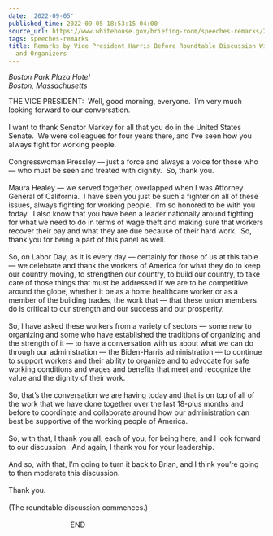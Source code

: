 ```yaml
---
date: '2022-09-05'
published_time: 2022-09-05 18:53:15-04:00
source_url: https://www.whitehouse.gov/briefing-room/speeches-remarks/2022/09/05/remarks-by-vice-president-harris-before-roundtable-discussion-with-union-members-and-organizers/
tags: speeches-remarks
title: Remarks by Vice President Harris Before Roundtable Discussion With Union Members
  and Organizers
---
```

 
*Boston Park Plaza Hotel  
*Boston, Massachusetts**

THE VICE PRESIDENT:  Well, good morning, everyone.  I’m very much
looking forward to our conversation.   
   
I want to thank Senator Markey for all that you do in the United States
Senate.  We were colleagues for four years there, and I’ve seen how you
always fight for working people.  
   
Congresswoman Pressley — just a force and always a voice for those who —
who must be seen and treated with dignity.  So, thank you.  
   
Maura Healey — we served together, overlapped when I was Attorney
General of California.  I have seen you just be such a fighter on all of
these issues, always fighting for working people.  I’m so honored to be
with you today.  I also know that you have been a leader nationally
around fighting for what we need to do in terms of wage theft and making
sure that workers recover their pay and what they are due because of
their hard work.  So, thank you for being a part of this panel as
well.  
   
So, on Labor Day, as it is every day — certainly for those of us at this
table — we celebrate and thank the workers of America for what they do
to keep our country moving, to strengthen our country, to build our
country, to take care of those things that must be addressed if we are
to be competitive around the globe, whether it be as a home healthcare
worker or as a member of the building trades, the work that — that these
union members do is critical to our strength and our success and our
prosperity.  
   
So, I have asked these workers from a variety of sectors — some new to
organizing and some who have established the traditions of organizing
and the strength of it — to have a conversation with us about what we
can do through our administration — the Biden-Harris administration — to
continue to support workers and their ability to organize and to
advocate for safe working conditions and wages and benefits that meet
and recognize the value and the dignity of their work.  
   
So, that’s the conversation we are having today and that is on top of
all of the work that we have done together over the last 18-plus months
and before to coordinate and collaborate around how our administration
can best be supportive of the working people of America.  
   
So, with that, I thank you all, each of you, for being here, and I look
forward to our discussion.  And again, I thank you for your
leadership.  
   
And so, with that, I’m going to turn it back to Brian, and I think
you’re going to then moderate this discussion.  
   
Thank you.  
   
(The roundtable discussion commences.)  
   
                               END  
 

